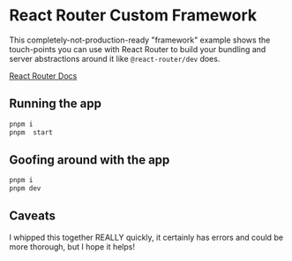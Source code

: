 # React Router Custom Framework

This completely-not-production-ready "framework" example shows the touch-points you can use with React Router to build your bundling and server abstractions around it like `@react-router/dev` does.

[React Router Docs](https://reactrouter.com)

## Running the app

```sh
pnpm i
pnpm  start
```

## Goofing around with the app

```sh
pnpm i
pnpm dev
```

## Caveats

I whipped this together REALLY quickly, it certainly has errors and could be more thorough, but I hope it helps!
